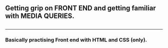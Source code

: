 <h2>Getting grip on <span style={color="red";}>FRONT END </span>and getting familiar with <span style={color="red";}>MEDIA QUERIES</span>.<h2>
<hr>
<h3>Basically practising Front end with HTML and CSS (only).</h3>

